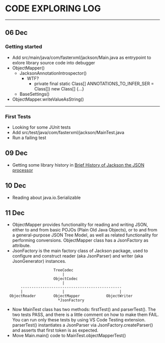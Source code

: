 # CODE EXPLORING LOG
***
## 06 Dec
### Getting started


- Add src/main/java/com/fasterxml/jackson/Main.java as entrypoint to exlore library source code into debugger
- ObjectMapper()    
  - JacksonAnnotationIntrospector()
    - WTF?
      - private final static Class<? extends Annotation>[] ANNOTATIONS_TO_INFER_SER = Class<? extends Annotation>[]) new Class<?>[] {...}
  - BaseSettings()
- ObjectMapper.writeValueAsString()
***
### First Tests
- Looking for some JUnit tests
- Add src/test/java/com/fasterxml/jackson/MainTest.java
- Run a failing test
## 09 Dec
- Getting some library history in [Brief History of Jackson the JSON processor](https://www.cowtowncoder.com/blog/archives/08-01-2013_08-31-2013.html)
## 10 Dec
- Reading about java.io.Serializable
## 11 Dec
- ObjectMapper provides functionality for reading and writing JSON, either to and from basic POJOs (Plain Old Java Objects), or to and from a general-purpose JSON Tree Model, as well as related functionality for performing conversions. ObjectMapper class has a JsonFactory as attribute.
- JsonFactory is the main factory class of Jackson package, used to configure and construct reader (aka  JsonParser) and writer (aka JsonGenerator) instances.
```                                                          
                      TreeCodec                           
                          |                               
                      ObjectCodec                         
                          |                               
       ----------------------------------------------     
       |                  |                         |     
  ObjectReader        ObjectMapper            ObjectWriter
                        *JsonFactory
```
- Now MainTest class has two methods: firstTest() and parserTest(). The two tests PASS, and there is a little comment on how to make them FAIL. You can run only these tests by using VS Code Testing extension. parserTest() instantiates a JsonParser via JsonFactory.createParser() and asserts that first token is as expected.
- Move Main.main() code to MainTest.objectMapperTest()                     